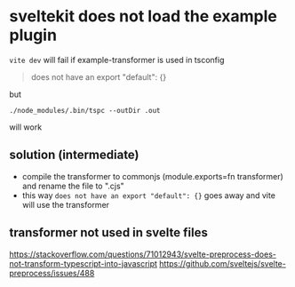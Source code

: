 # sveltekit does not load the example plugin

`vite dev` will fail if example-transformer is used in tsconfig

> does not have an export "default": {}

but

`./node_modules/.bin/tspc --outDir .out`

will work

## solution (intermediate)

- compile the transformer to commonjs (module.exports=fn transformer) and rename the file to ".cjs"
- this way `does not have an export "default": {}` goes away and vite will use the transformer

## transformer not used in svelte files <script lang=ts></script>

https://stackoverflow.com/questions/71012943/svelte-preprocess-does-not-transform-typescript-into-javascript
https://github.com/sveltejs/svelte-preprocess/issues/488

